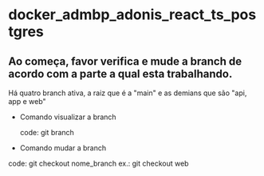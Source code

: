 # docker_admbp_adonis_react_ts_postgres


## Ao começa, favor verifica e mude a branch de acordo com a parte a qual esta trabalhando.
Há quatro branch ativa, a raiz que é a "main" e as demians que são "api, app e web"

- Comando visualizar a branch

  code: git branch
  
 - Comando mudar a branch
 
 code: git checkout nome_branch
 ex.: git checkout web
